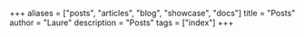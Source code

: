 +++
aliases = ["posts", "articles", "blog", "showcase", "docs"]
title = "Posts"
author = "Laure"
description = "Posts"
tags = ["index"]
+++
